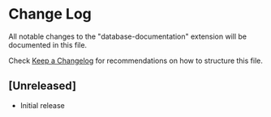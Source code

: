 # Change Log

All notable changes to the "database-documentation" extension will be documented in this file.

Check [Keep a Changelog](http://keepachangelog.com/) for recommendations on how to structure this file.

## [Unreleased]

- Initial release